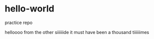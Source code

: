 # hello-world
practice repo

helloooo from the other siiiiiide
it must have been a thousand tiiiiiimes
